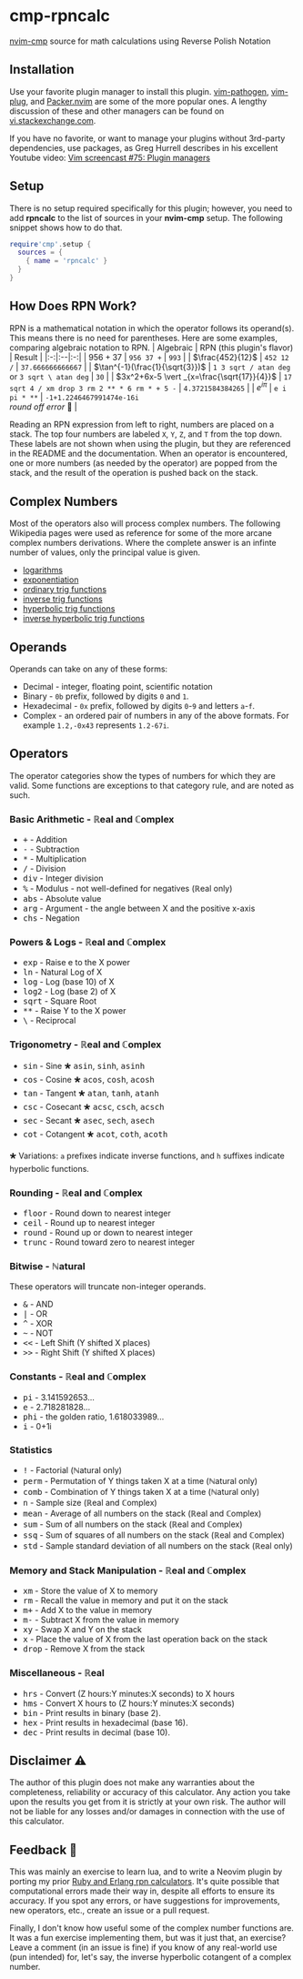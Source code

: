 # cmp-rpncalc
[nvim-cmp](https://github.com/hrsh7th/nvim-cmp) source for math calculations using Reverse Polish Notation

## Installation

Use your favorite plugin manager to install this plugin. [vim-pathogen](https://github.com/tpope/vim-pathogen), [vim-plug](https://github.com/junegunn/vim-plug), and [Packer.nvim](https://github.com/wbthomason/packer.nvim) are some of the more popular ones. A lengthy discussion of these and other managers can be found on [vi.stackexchange.com](https://vi.stackexchange.com/questions/388/what-is-the-difference-between-the-vim-plugin-managers).

If you have no favorite, or want to manage your plugins without 3rd-party dependencies, use packages, as Greg Hurrell describes in his excellent Youtube video: [Vim screencast #75: Plugin managers](https://www.youtube.com/watch?v=X2_R3uxDN6g)

## Setup
There is no setup required specifically for this plugin; however, you need to add **rpncalc** to the list of sources in your **nvim-cmp** setup. The following snippet shows how to do that.
```lua
require'cmp'.setup {
  sources = {
    { name = 'rpncalc' }
  }
}
```

## How Does RPN Work?

RPN is a mathematical notation in which the operator follows its operand(s). This means there is no need for parentheses. Here are some examples, comparing algebraic notation to RPN.
| Algebraic | RPN (this plugin's flavor) | Result |
|:-:|:--|:-:|
| $956 + 37$ | `956 37 +` | `993` |
| $\frac{452}{12}$ | `452 12 /` | `37.666666666667` |
| $\tan^{-1}(\frac{1}{\sqrt{3}})$ | `1 3 sqrt / atan deg` or `3 sqrt \ atan deg` | `30` |
| $3x^2+6x-5 \vert _{x=\frac{\sqrt{17}}{4}}$ | `17 sqrt 4 / xm drop 3 rm 2 ** * 6 rm * + 5 -` | `4.3721584384265` |
| $e^{i\pi}$ | `e i pi * **` | `-1+1.2246467991474e-16i`<br>*round off error* 🙁 |

Reading an RPN expression from left to right, numbers are placed on a stack. The top four numbers are labeled `X`, `Y`, `Z`, and `T` from the top down. These labels are not shown when using the plugin, but they are referenced in the README and the documentation. When an operator is encountered, one or more numbers (as needed by the operator) are popped from the stack, and the result of the operation is pushed back on the stack.

## Complex Numbers
Most of the operators also will process complex numbers. The following Wikipedia pages were used as reference for some of the more arcane complex numbers derivations. Where the complete answer is an infinte number of values, only the principal value is given.
* [logarithms](https://en.wikipedia.org/wiki/Complex_logarithm)
* [exponentiation](https://en.wikipedia.org/wiki/exponential_function#computation_of_ab_where_both_a_and_b_are_complex)
* [ordinary trig functions](https://en.wikipedia.org/wiki/sine_and_cosine#complex_exponential_function_definitions)
* [inverse trig functions](https://en.wikipedia.org/wiki/Inverse_trigonometric_functions#Extension_to_complex_plane)
* [hyperbolic trig functions](https://en.wikipedia.org/wiki/Hyperbolic_sin#Hyperbolic_functions_for_complex_numbers)
* [inverse hyperbolic trig functions](https://en.wikipedia.org/wiki/Inverse_hyperbolic_functions)

## Operands

Operands can take on any of these forms:
* Decimal - integer, floating point, scientific notation
* Binary - `0b` prefix, followed by digits `0` and `1`.
* Hexadecimal - `0x` prefix, followed by digits `0`-`9` and letters `a`-`f`.
* Complex - an ordered pair of numbers in any of the above formats. For example `1.2,-0x43` represents `1.2-67i`.

## Operators

The operator categories show the types of numbers for which they are valid. Some functions are exceptions to that category rule, and are noted as such.

### Basic Arithmetic - ℝeal and ℂomplex
* <kbd>+</kbd>   - Addition
* <kbd>-</kbd>   - Subtraction
* <kbd>*</kbd>   - Multiplication
* <kbd>/</kbd>   - Division
* <kbd>div</kbd> - Integer division
* <kbd>%</kbd>   - Modulus - not well-defined for negatives (ℝeal only)
* <kbd>abs</kbd> - Absolute value
* <kbd>arg</kbd> - Argument - the angle between X and the positive x-axis
* <kbd>chs</kbd> - Negation

### Powers & Logs - ℝeal and ℂomplex
* <kbd>exp</kbd>  - Raise e to the X power
* <kbd>ln</kbd>   - Natural Log of X
* <kbd>log</kbd>  - Log (base 10) of X
* <kbd>log2</kbd> - Log (base 2) of X
* <kbd>sqrt</kbd> - Square Root
* <kbd>**</kbd>   - Raise Y to the X power
* <kbd>\\</kbd>   - Reciprocal

### Trigonometry - ℝeal and ℂomplex
* <kbd>sin</kbd> - Sine 🞳 <kbd>asin</kbd>, <kbd>sinh</kbd>, <kbd>asinh</kbd>
* <kbd>cos</kbd> - Cosine 🞳 <kbd>acos</kbd>, <kbd>cosh</kbd>, <kbd>acosh</kbd>
* <kbd>tan</kbd> - Tangent 🞳 <kbd>atan</kbd>, <kbd>tanh</kbd>, <kbd>atanh</kbd>
* <kbd>csc</kbd> - Cosecant 🞳 <kbd>acsc</kbd>, <kbd>csch</kbd>, <kbd>acsch</kbd>
* <kbd>sec</kbd> - Secant 🞳 <kbd>asec</kbd>, <kbd>sech</kbd>, <kbd>asech</kbd>
* <kbd>cot</kbd> - Cotangent 🞳 <kbd>acot</kbd>, <kbd>coth</kbd>, <kbd>acoth</kbd>

🞳 Variations: `a` prefixes indicate inverse functions, and `h` suffixes indicate hyperbolic functions.

### Rounding - ℝeal and ℂomplex
* <kbd>floor</kbd> - Round down to nearest integer
* <kbd>ceil</kbd>  - Round up to nearest integer
* <kbd>round</kbd> - Round up or down to nearest integer
* <kbd>trunc</kbd> - Round toward zero to nearest integer

### Bitwise - ℕatural
These operators will truncate non-integer operands.
* <kbd>&</kbd>  - AND
* <kbd>\|</kbd> - OR
* <kbd>^</kbd>  - XOR
* <kbd>~</kbd>  - NOT
* <kbd><<</kbd> - Left Shift (Y shifted X places)
* <kbd>>></kbd> - Right Shift (Y shifted X places)

### Constants - ℝeal and ℂomplex
* <kbd>pi</kbd>  - 3.141592653...
* <kbd>e</kbd>   - 2.718281828...
* <kbd>phi</kbd> - the golden ratio, 1.618033989...
* <kbd>i</kbd>   - 0+1i

### Statistics
* <kbd>!</kbd>    - Factorial (ℕatural only)
* <kbd>perm</kbd> - Permutation of Y things taken X at a time (ℕatural only)
* <kbd>comb</kbd> - Combination of Y things taken X at a time (ℕatural only)
* <kbd>n</kbd>    - Sample size (ℝeal and ℂomplex)
* <kbd>mean</kbd> - Average of all numbers on the stack (ℝeal and ℂomplex)
* <kbd>sum</kbd>  - Sum of all numbers on the stack (ℝeal and ℂomplex)
* <kbd>ssq</kbd>  - Sum of squares of all numbers on the stack (ℝeal and ℂomplex)
* <kbd>std</kbd>  - Sample standard deviation of all numbers on the stack (ℝeal only)

### Memory and Stack Manipulation - ℝeal and ℂomplex
* <kbd>xm</kbd>   - Store the value of X to memory
* <kbd>rm</kbd>   - Recall the value in memory and put it on the stack
* <kbd>m+</kbd>   - Add X to the value in memory
* <kbd>m-</kbd>   - Subtract X from the value in memory
* <kbd>xy</kbd>   - Swap X and Y on the stack
* <kbd>x</kbd>    - Place the value of X from the last operation back on the stack
* <kbd>drop</kbd> - Remove X from the stack

### Miscellaneous - ℝeal
* <kbd>hrs</kbd> - Convert (Z hours:Y minutes:X seconds) to X hours
* <kbd>hms</kbd> - Convert X hours to (Z hours:Y minutes:X seconds)
* <kbd>bin</kbd> - Print results in binary (base 2).
* <kbd>hex</kbd> - Print results in hexadecimal (base 16).
* <kbd>dec</kbd> - Print results in decimal (base 10).

## Disclaimer ⚠
The author of this plugin does not make any warranties about the completeness, reliability or accuracy of this calculator. Any action you take upon the results you get from it is strictly at your own risk. The author will not be liable for any losses and/or damages in connection with the use of this calculator.

## Feedback 📣
This was mainly an exercise to learn lua, and to write a Neovim plugin by porting my prior [Ruby and Erlang rpn calculators](https://github.com/PhilRunninger/rpn). It's quite possible that computational errors made their way in, despite all efforts to ensure its accuracy. If you spot any errors, or have suggestions for improvements, new operators, etc., create an issue or a pull request.

Finally, I don't know how useful some of the complex number functions are. It was a fun exercise implementing them, but was it just that, an exercise? Leave a comment (in an issue is fine) if you know of any real-world use (pun intended) for, let's say, the inverse hyperbolic cotangent of a complex number.
